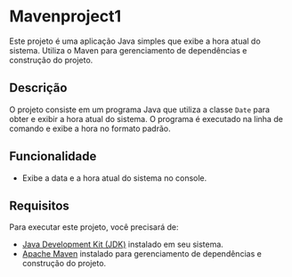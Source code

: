 # Mavenproject1

Este projeto é uma aplicação Java simples que exibe a hora atual do sistema. Utiliza o Maven para gerenciamento de dependências e construção do projeto.

## Descrição

O projeto consiste em um programa Java que utiliza a classe `Date` para obter e exibir a hora atual do sistema. O programa é executado na linha de comando e exibe a hora no formato padrão.

## Funcionalidade

- Exibe a data e a hora atual do sistema no console.

## Requisitos

Para executar este projeto, você precisará de:

- [Java Development Kit (JDK)](https://www.oracle.com/java/technologies/javase-jdk11-downloads.html) instalado em seu sistema.
- [Apache Maven](https://maven.apache.org/download.cgi) instalado para gerenciamento de dependências e construção do projeto.
